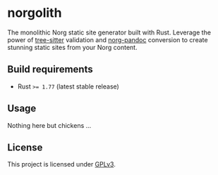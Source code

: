 # norgolith

The monolithic Norg static site generator built with Rust. Leverage the power of [tree-sitter]
validation and [norg-pandoc] conversion to create stunning static sites from your Norg content.

## Build requirements

- Rust `>= 1.77` (latest stable release)

## Usage

Nothing here but chickens ...

## License

This project is licensed under [GPLv3](./LICENSE).


[tree-sitter]: https://tree-sitter.github.io/tree-sitter/
[norg-pandoc]: https://github.com/boltlessengineer/norg-pandoc
